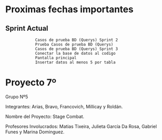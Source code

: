 # Proximas fechas importantes 

## Sprint Actual
                 Casos de prueba BD (Querys) Sprint 2
                 Prueba Casos de prueba BD (Querys)
                 Casos de prueba BD (Querys) Sprint 3
                 Conectar la base de datos al codigo 
                 Pantalla principal 
                 Insertar datos al menos 5 por tabla 

# Proyecto 7º

Grupo Nº5

Integrantes: Arias, Bravo, Francovich, Millicay y Roldán.

Nombre del Proyecto: Stage Combat.

Profesores Involucrados: Matias Tixeira, Julieta García Da Rosa, Gabriel Funes y Marina Dominguez.
